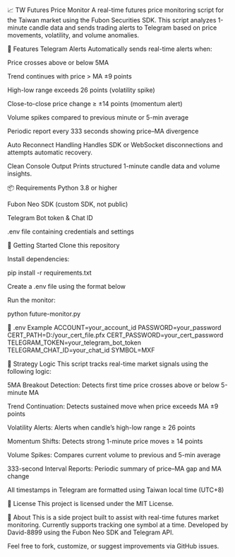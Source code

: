 📈 TW Futures Price Monitor
A real-time futures price monitoring script for the Taiwan market using the Fubon Securities SDK.
This script analyzes 1-minute candle data and sends trading alerts to Telegram based on price movements, volatility, and volume anomalies.

🔧 Features
Telegram Alerts
Automatically sends real-time alerts when:

Price crosses above or below 5MA

Trend continues with price > MA ±9 points

High-low range exceeds 26 points (volatility spike)

Close-to-close price change ≥ ±14 points (momentum alert)

Volume spikes compared to previous minute or 5-min average

Periodic report every 333 seconds showing price–MA divergence

Auto Reconnect Handling
Handles SDK or WebSocket disconnections and attempts automatic recovery.

Clean Console Output
Prints structured 1-minute candle data and volume insights.

📦 Requirements
Python 3.8 or higher

Fubon Neo SDK (custom SDK, not public)

Telegram Bot token & Chat ID

.env file containing credentials and settings

🚀 Getting Started
Clone this repository

Install dependencies:

pip install -r requirements.txt

Create a .env file using the format below

Run the monitor:

python future-monitor.py

📁 .env Example
ACCOUNT=your_account_id
PASSWORD=your_password
CERT_PATH=D:/your_cert_file.pfx
CERT_PASSWORD=your_cert_password
TELEGRAM_TOKEN=your_telegram_bot_token
TELEGRAM_CHAT_ID=your_chat_id
SYMBOL=MXF

🧠 Strategy Logic
This script tracks real-time market signals using the following logic:

5MA Breakout Detection: Detects first time price crosses above or below 5-minute MA

Trend Continuation: Detects sustained move when price exceeds MA ±9 points

Volatility Alerts: Alerts when candle’s high-low range ≥ 26 points

Momentum Shifts: Detects strong 1-minute price moves ≥ 14 points

Volume Spikes: Compares current volume to previous and 5-min average

333-second Interval Reports: Periodic summary of price–MA gap and MA change

All timestamps in Telegram are formatted using Taiwan local time (UTC+8)

📎 License
This project is licensed under the MIT License.

🙋 About
This is a side project built to assist with real-time futures market monitoring.
Currently supports tracking one symbol at a time.
Developed by David-8899 using the Fubon Neo SDK and Telegram API.

Feel free to fork, customize, or suggest improvements via GitHub issues.
